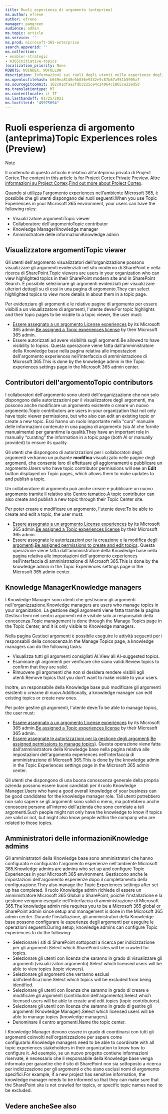 ```yaml
---
title: Ruoli esperienza di argomento (anteprima)
ms.author: efrene
author: efrene
manager: pamgreen
audience: admin
ms.topic: article
ms.service: ''
ms.prod: microsoft-365-enterprise
search.appverid: ''
ms.collection:
- enabler-strategic
- m365initiative-topics
localization_priority: None
ROBOTS: NOINDEX, NOFOLLOW
description: Informazioni sui ruoli degli utenti nelle esperienze degli argomenti.
ms.openlocfilehash: b649ea81d8e5b036e9332e9c87b67a951b5905a7
ms.sourcegitcommit: 162c01dfaa2fdb3225ce4c24964c1065ce22ed5d
ms.translationtype: MT
ms.contentlocale: it-IT
ms.lasthandoff: 01/25/2021
ms.locfileid: "49975694"
---
```

# <a name="topic-experiences-roles-preview"></a><span data-ttu-id="e5b98-103">Ruoli esperienza di argomento (anteprima)</span><span class="sxs-lookup"><span data-stu-id="e5b98-103">Topic Experiences roles (Preview)</span></span>

> [!Note] 
> <span data-ttu-id="e5b98-104">Il contenuto di questo articolo è relativo all'anteprima privata di Project Cortex.</span><span class="sxs-lookup"><span data-stu-id="e5b98-104">The content in this article is for Project Cortex Private Preview.</span></span> <span data-ttu-id="e5b98-105">[Altre informazioni su Project Cortex](https://aka.ms/projectcortex).</span><span class="sxs-lookup"><span data-stu-id="e5b98-105">[Find out more about Project Cortex](https://aka.ms/projectcortex).</span></span>


<span data-ttu-id="e5b98-106">Quando si utilizza l'argomento experiences nell'ambiente Microsoft 365, è possibile che gli utenti dispongano dei ruoli seguenti:</span><span class="sxs-lookup"><span data-stu-id="e5b98-106">When you use Topic Experiences in your Microsoft 365 environment, your users can have the following roles:</span></span>
-   <span data-ttu-id="e5b98-107">Visualizzatore argomenti</span><span class="sxs-lookup"><span data-stu-id="e5b98-107">Topic viewer</span></span>
-   <span data-ttu-id="e5b98-108">Collaboratore dell'argomento</span><span class="sxs-lookup"><span data-stu-id="e5b98-108">Topic contributor</span></span>
-   <span data-ttu-id="e5b98-109">Knowledge Manager</span><span class="sxs-lookup"><span data-stu-id="e5b98-109">Knowledge manager</span></span>
-   <span data-ttu-id="e5b98-110">Amministratore delle informazioni</span><span class="sxs-lookup"><span data-stu-id="e5b98-110">Knowledge admin</span></span>

## <a name="topic-viewer"></a><span data-ttu-id="e5b98-111">Visualizzatore argomenti</span><span class="sxs-lookup"><span data-stu-id="e5b98-111">Topic viewer</span></span>

<span data-ttu-id="e5b98-112">Gli utenti dell'argomento visualizzatori dell'organizzazione possono visualizzare gli argomenti evidenziati nel sito moderno di SharePoint e nella ricerca di SharePoint.</span><span class="sxs-lookup"><span data-stu-id="e5b98-112">Topic viewers are users in your organization who can view highlighted topics in their SharePoint modern site and in SharePoint Search.</span></span> <span data-ttu-id="e5b98-113">È possibile selezionare gli argomenti evidenziati per visualizzare ulteriori dettagli su di essi in una pagina di argomento.</span><span class="sxs-lookup"><span data-stu-id="e5b98-113">They can select highlighted topics to view more details in about them in a topic page.</span></span> 

<span data-ttu-id="e5b98-114">Per evidenziare gli argomenti e le relative pagine di argomento per essere visibili a un visualizzatore di argomenti, l'utente deve:</span><span class="sxs-lookup"><span data-stu-id="e5b98-114">For topic highlights and their topic pages to be visible to a topic viewer, the user must:</span></span>
-   <span data-ttu-id="e5b98-115">[Essere assegnato a un argomento License experiences](https://docs.microsoft.com/microsoft-365/knowledge/set-up-topic-experiences#assign-licenses) by its Microsoft 365 admin.</span><span class="sxs-lookup"><span data-stu-id="e5b98-115">[Be assigned a Topic experiences license](https://docs.microsoft.com/microsoft-365/knowledge/set-up-topic-experiences#assign-licenses) by their Microsoft 365 admin.</span></span>
-   <span data-ttu-id="e5b98-116">Essere autorizzati ad avere visibilità sugli argomenti.</span><span class="sxs-lookup"><span data-stu-id="e5b98-116">Be allowed to have visibility to topics.</span></span> <span data-ttu-id="e5b98-117">Questa operazione viene fatta dall'amministratore della Knowledge base nella pagina relativa alle impostazioni dell'argomento experiences nell'interfaccia di amministrazione di Microsoft 365.</span><span class="sxs-lookup"><span data-stu-id="e5b98-117">This is done by the knowledge admin in the Topic experiences settings page in the Microsoft 365 admin center.</span></span>


## <a name="topic-contributors"></a><span data-ttu-id="e5b98-118">Contributori dell'argomento</span><span class="sxs-lookup"><span data-stu-id="e5b98-118">Topic contributors</span></span>

<span data-ttu-id="e5b98-119">I collaboratori dell'argomento sono utenti dell'organizzazione che non solo dispongono delle autorizzazioni per il visualizzatore degli argomenti, ma possono anche modificare un argomento esistente o creare un nuovo argomento.</span><span class="sxs-lookup"><span data-stu-id="e5b98-119">Topic contributors are users in your organization that not only have topic viewer permissions, but who also can edit an existing topic or create a new topic.</span></span> <span data-ttu-id="e5b98-120">Essi hanno un ruolo importante nella "cura" manuale delle informazioni contenute in una pagina di argomento (sia AI che fornite manualmente) per garantirne la qualità.</span><span class="sxs-lookup"><span data-stu-id="e5b98-120">They have an important role in manually “curating” the information in a topic page (both AI or manually provided) to ensure its quality.</span></span>

<span data-ttu-id="e5b98-121">Gli utenti che dispongono di autorizzazioni per i collaboratori degli argomenti vedranno un pulsante **modifica** visualizzato nelle pagine degli argomenti, che consente loro di effettuare gli aggiornamenti e pubblicare un argomento.</span><span class="sxs-lookup"><span data-stu-id="e5b98-121">Users who have topic contributor permissions will see an **Edit** button displayed on Topic pages, which allows them to make updates to and publish a topic.</span></span>

<span data-ttu-id="e5b98-122">Un collaboratore di argomento può anche creare e pubblicare un nuovo argomento tramite il relativo sito Centro tematico.</span><span class="sxs-lookup"><span data-stu-id="e5b98-122">A topic contributor can also create and publish a new topic through their Topic Center site.</span></span>

<span data-ttu-id="e5b98-123">Per poter creare e modificare un argomento, l'utente deve:</span><span class="sxs-lookup"><span data-stu-id="e5b98-123">To be able to create and edit a topic, the user must:</span></span>

-   <span data-ttu-id="e5b98-124">[Essere assegnato a un argomento License experiences](https://docs.microsoft.com/microsoft-365/knowledge/set-up-topic-experiences#assign-licenses) by its Microsoft 365 admin.</span><span class="sxs-lookup"><span data-stu-id="e5b98-124">[Be assigned a Topic experiences license](https://docs.microsoft.com/microsoft-365/knowledge/set-up-topic-experiences#assign-licenses) by their Microsoft 365 admin.</span></span>
-   <span data-ttu-id="e5b98-125">[Essere assegnate le autorizzazioni per la creazione e la modifica degli argomenti](https://docs.microsoft.com/microsoft-365/knowledge/topic-experiences-user-permissions#change-who-has-permissions-to-do-tasks-on-the-topic-center).</span><span class="sxs-lookup"><span data-stu-id="e5b98-125">[Be assigned permissions to create and edit topics](https://docs.microsoft.com/microsoft-365/knowledge/topic-experiences-user-permissions#change-who-has-permissions-to-do-tasks-on-the-topic-center).</span></span> <span data-ttu-id="e5b98-126">Questa operazione viene fatta dall'amministratore della Knowledge base nella pagina relativa alle impostazioni dell'argomento experiences nell'interfaccia di amministrazione di Microsoft 365.</span><span class="sxs-lookup"><span data-stu-id="e5b98-126">This is done by the knowledge admin in the Topic Experiences settings page in the Microsoft 365 admin center.</span></span>

## <a name="knowledge-managers"></a><span data-ttu-id="e5b98-127">Knowledge Manager</span><span class="sxs-lookup"><span data-stu-id="e5b98-127">Knowledge managers</span></span>

<span data-ttu-id="e5b98-128">I Knowledge Manager sono utenti che gestiscono gli argomenti nell'organizzazione.</span><span class="sxs-lookup"><span data-stu-id="e5b98-128">Knowledge managers are users who manage topics in your organization.</span></span>  <span data-ttu-id="e5b98-129">La gestione degli argomenti viene fatta tramite la pagina Gestisci temi nel centro argomenti ed è visibile solo ai responsabili della conoscenza.</span><span class="sxs-lookup"><span data-stu-id="e5b98-129">Topic management is done through the Manage Topics page in the Topic Center, and it is only visible to Knowledge managers.</span></span>

<span data-ttu-id="e5b98-130">Nella pagina Gestisci argomenti è possibile eseguire le attività seguenti per i responsabili della conoscenza:</span><span class="sxs-lookup"><span data-stu-id="e5b98-130">In the Manage Topics page, a knowledge managers can do the following tasks:</span></span>
-   <span data-ttu-id="e5b98-131">Visualizza tutti gli argomenti consigliati AI.</span><span class="sxs-lookup"><span data-stu-id="e5b98-131">View all AI-suggested topics.</span></span>
-   <span data-ttu-id="e5b98-132">Esaminare gli argomenti per verificare che siano validi.</span><span class="sxs-lookup"><span data-stu-id="e5b98-132">Review topics to confirm that they are valid.</span></span>
-   <span data-ttu-id="e5b98-133">Rimuovere gli argomenti che non si desidera rendere visibili agli utenti.</span><span class="sxs-lookup"><span data-stu-id="e5b98-133">Remove topics that you don’t want to make visible to your users.</span></span>


<span data-ttu-id="e5b98-134">Inoltre, un responsabile della Knowledge base può modificare gli argomenti esistenti o crearne di nuovi.</span><span class="sxs-lookup"><span data-stu-id="e5b98-134">Additionally, a knowledge manager can edit existing topics or create new ones.</span></span>

<span data-ttu-id="e5b98-135">Per poter gestire gli argomenti, l'utente deve:</span><span class="sxs-lookup"><span data-stu-id="e5b98-135">To be able to manage topics, the user must:</span></span>
-   <span data-ttu-id="e5b98-136">[Essere assegnato a un argomento License experiences](https://docs.microsoft.com/microsoft-365/knowledge/set-up-topic-experiences#assign-licenses) by its Microsoft 365 admin.</span><span class="sxs-lookup"><span data-stu-id="e5b98-136">[Be assigned a Topic experiences license](https://docs.microsoft.com/microsoft-365/knowledge/set-up-topic-experiences#assign-licenses) by their Microsoft 365 admin.</span></span>
-   <span data-ttu-id="e5b98-137">[Essere assegnate le autorizzazioni per la gestione degli argomenti](https://docs.microsoft.com/microsoft-365/knowledge/topic-experiences-user-permissions#change-who-has-permissions-to-do-tasks-on-the-topic-center).</span><span class="sxs-lookup"><span data-stu-id="e5b98-137">[Be assigned permissions to manage topics](https://docs.microsoft.com/microsoft-365/knowledge/topic-experiences-user-permissions#change-who-has-permissions-to-do-tasks-on-the-topic-center)).</span></span> <span data-ttu-id="e5b98-138">Questa operazione viene fatta dall'amministratore della Knowledge base nella pagina relativa alle impostazioni dell'argomento experiences nell'interfaccia di amministrazione di Microsoft 365.</span><span class="sxs-lookup"><span data-stu-id="e5b98-138">This is done by the knowledge admin in the Topic Experiences settings page in the Microsoft 365 admin center.</span></span>

<span data-ttu-id="e5b98-139">Gli utenti che dispongono di una buona conoscenza generale della propria azienda possono essere buoni candidati per il ruolo Knowledge Manager.</span><span class="sxs-lookup"><span data-stu-id="e5b98-139">Users who have a good overall knowledge of your business can be good candidates for the knowledge manager role.</span></span> <span data-ttu-id="e5b98-140">Tali utenti potrebbero non solo sapere se gli argomenti sono validi o meno, ma potrebbero anche conoscere persone all'interno dell'azienda che sono correlate a tali argomenti.</span><span class="sxs-lookup"><span data-stu-id="e5b98-140">Such people might not only have the knowledge to know if topics are valid or not, but might also know people within the company who are related to those topics.</span></span>


## <a name="knowledge-admins"></a><span data-ttu-id="e5b98-141">Amministratori delle informazioni</span><span class="sxs-lookup"><span data-stu-id="e5b98-141">Knowledge admins</span></span>

<span data-ttu-id="e5b98-142">Gli amministratori della Knowledge base sono amministratori che hanno configurato e configurato l'argomento esperienze nell'ambiente Microsoft 365.</span><span class="sxs-lookup"><span data-stu-id="e5b98-142">Knowledge admins are admins who set up and configure Topic Experiences in your Microsoft 365 environment.</span></span> <span data-ttu-id="e5b98-143">Gestiscono anche le impostazioni dell'argomento esperienze dopo il completamento della configurazione.</span><span class="sxs-lookup"><span data-stu-id="e5b98-143">They also manage the Topic Experiences settings after set up has completed.</span></span> <span data-ttu-id="e5b98-144">Il ruolo Knowledge admin richiede di essere un amministratore Microsoft 365 Global o SharePoint, poiché l'installazione e la gestione vengono eseguite nell'interfaccia di amministrazione di Microsoft 365.</span><span class="sxs-lookup"><span data-stu-id="e5b98-144">The knowledge admin role requires you to be a Microsoft 365 global or SharePoint admin since setup and management is done in the Microsoft 365 admin center.</span></span>
<span data-ttu-id="e5b98-145">Durante l'installazione, gli amministratori della Knowledge base possono configurare le esperienze degli argomenti per eseguire le operazioni seguenti:</span><span class="sxs-lookup"><span data-stu-id="e5b98-145">During setup, knowledge admins can configure Topic experiences to do the following:</span></span>

-   <span data-ttu-id="e5b98-146">Selezionare i siti di SharePoint sottoposti a ricerca per indicizzazione per gli argomenti.</span><span class="sxs-lookup"><span data-stu-id="e5b98-146">Select which SharePoint sites will be crawled for topics.</span></span>
-   <span data-ttu-id="e5b98-147">Selezionare gli utenti con licenza che saranno in grado di visualizzare gli argomenti (visualizzatori argomento).</span><span class="sxs-lookup"><span data-stu-id="e5b98-147">Select which licensed users will be able to view topics (topic viewers).</span></span>
-   <span data-ttu-id="e5b98-148">Selezionare gli argomenti che verranno esclusi dall'identificazione.</span><span class="sxs-lookup"><span data-stu-id="e5b98-148">Select which topics will be excluded from being identified.</span></span>
-   <span data-ttu-id="e5b98-149">Selezionare gli utenti con licenza che saranno in grado di creare e modificare gli argomenti (contributori dell'argomento).</span><span class="sxs-lookup"><span data-stu-id="e5b98-149">Select which licensed users will be able to create and edit topics (topic contributors).</span></span>
-   <span data-ttu-id="e5b98-150">Selezionare gli utenti con licenza che saranno in grado di gestire gli argomenti (Knowledge Manager).</span><span class="sxs-lookup"><span data-stu-id="e5b98-150">Select which licensed users will be able to manage topics (knowledge managers).</span></span>
-   <span data-ttu-id="e5b98-151">Denominare il centro argomenti.</span><span class="sxs-lookup"><span data-stu-id="e5b98-151">Name the topic center.</span></span>

<span data-ttu-id="e5b98-152">I Knowledge Manager devono essere in grado di coordinarsi con tutti gli argomenti coinvolti nell'organizzazione per sapere come configurarlo.</span><span class="sxs-lookup"><span data-stu-id="e5b98-152">Knowledge managers need to be able to coordinate with all topic experiences stakeholders in their organization to know how to configure it.</span></span> <span data-ttu-id="e5b98-153">Ad esempio, se un nuovo progetto contiene informazioni riservate, è necessario che il responsabile della Knowledge base venga informato per garantire che il sito di SharePoint non sia sottoposto a ricerca per indicizzazione per gli argomenti o che siano esclusi nomi di argomento specifici.</span><span class="sxs-lookup"><span data-stu-id="e5b98-153">For example, if a new project has sensitive information, the knowledge manager needs to be informed so that they can make sure that the SharePoint site is not crawled for topics, or specific topic names need to be excluded.</span></span>


## <a name="see-also"></a><span data-ttu-id="e5b98-154">Vedere anche</span><span class="sxs-lookup"><span data-stu-id="e5b98-154">See also</span></span>

